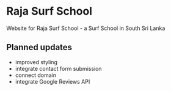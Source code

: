 # Raja Surf School

Website for Raja Surf School - a Surf School in South Sri Lanka

## Planned updates

* improved styling
* integrate contact form submission
* connect domain
* integrate Google Reviews API
